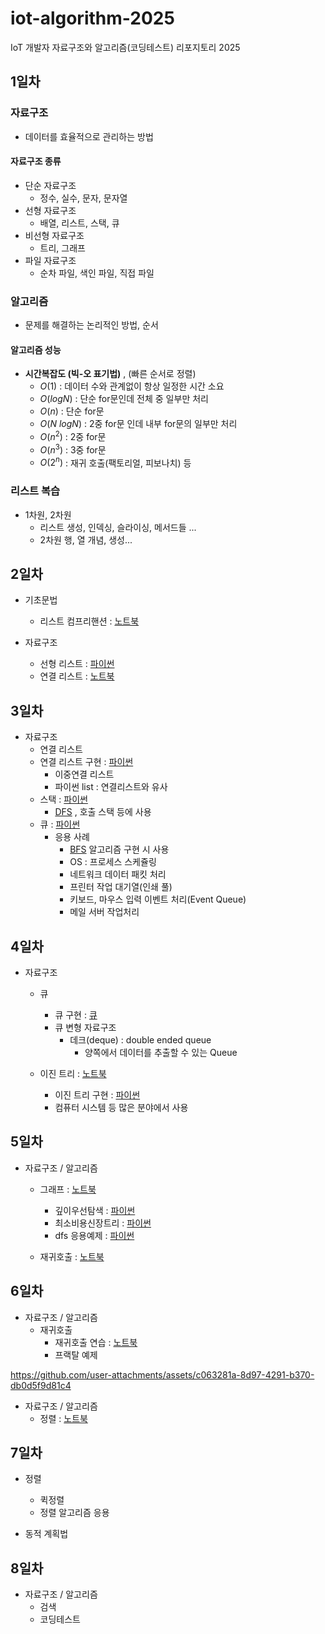 # iot-algorithm-2025
IoT 개발자 자료구조와 알고리즘(코딩테스트) 리포지토리 2025

## 1일차

### 자료구조
- 데이터를 효율적으로 관리하는 방법

#### 자료구조 종류
- 단순 자료구조
    - 정수, 실수, 문자, 문자열
- 선형 자료구조
    - 배열, 리스트, 스택, 큐
- 비선형 자료구조
    - 트리, 그래프
- 파일 자료구조
    - 순차 파일, 색인 파일, 직접 파일

### 알고리즘
- 문제를 해결하는 논리적인 방법, 순서

#### 알고리즘 성능
- **시간복잡도 (빅-오 표기법)** , (빠른 순서로 정렬)
    - $O(1)$ : 데이터 수와 관계없이 항상 일정한 시간 소요
    - $O(log N)$ : 단순 for문인데 전체 중 일부만 처리
    - $O(n)$ : 단순 for문  
    - $O(N\ log N)$ : 2중 for문 인데 내부 for문의 일부만 처리
    - $O(n^2)$ : 2중 for문
    - $O(n^3)$ : 3중 for문
    - $O(2^n)$ : 재귀 호출(팩토리얼, 피보나치) 등

### 리스트 복습
- 1차원, 2차원
    - 리스트 생성, 인덱싱, 슬라이싱, 메서드들 ...
    - 2차원 행, 열 개념, 생성...

## 2일차
- 기초문법
    - 리스트 컴프리핸션 : [노트북](./day02/ds01_list_again.ipynb)

- 자료구조
    - 선형 리스트 : [파이썬](./day02/ds03_linear_list.py)
    - 연결 리스트 : [노트북](./day02/ds04_linked_list.ipynb)


## 3일차
- 자료구조
    - 연결 리스트
    - 연결 리스트 구현 : [파이썬](./day03/da01_linked_list.py)
        - 이중연결 리스트
        - 파이썬 list : 연결리스트와 유사
    - 스택 : [파이썬](./day03/da03_stack.py)
        - [DFS](./study/dfs.py) , 호출 스택 등에 사용
    - 큐 : [파이썬](./day03/da04_queue.py) 
        - 응용 사례
            - [BFS](./study/bfs.py) 알고리즘 구현 시 사용
            - OS : 프로세스 스케쥴링
            - 네트워크 데이터 패킷 처리
            - 프린터 작업 대기열(인쇄 풀)
            - 키보드, 마우스 입력 이벤트 처리(Event Queue)
            - 메일 서버 작업처리


## 4일차
- 자료구조
    - 큐 
        - 큐 구현 : [큐](./day04/da01_queue.py)
        - 큐 변형 자료구조
            - 데크(deque) : double ended queue
                - 양쪽에서 데이터를 추출할 수 있는 Queue

    - 이진 트리 : [노트북](./day04/da02_binary_tree.ipynb)
        - 이진 트리 구현 : [파이썬](./day04/da03_binary_tree.py)
        - 컴퓨터 시스템 등 많은 분야에서 사용


## 5일차
- 자료구조 / 알고리즘
    - 그래프 : [노트북](./day05/da01_graph.ipynb)
        - 깊이우선탐색 : [파이썬](./day05/da02_dfs.py)
        - 최소비용신장트리 : [파이썬](./day05/da03_min_cost_spanningtree.py)
        - dfs 응용예제 : [파이썬](./day05/da04_honey_butter.py)

    - 재귀호출 : [노트북](./day05/da05_Recursive_Call.ipynb)


## 6일차
- 자료구조 / 알고리즘
    - 재귀호출
        - 재귀호출 연습 : [노트북](./day06/da01_recursive_practice.ipynb)
        - 프랙탈 예제
          
https://github.com/user-attachments/assets/c063281a-8d97-4291-b370-db0d5f9d81c4

- 자료구조 / 알고리즘
    - 정렬 : [노트북](./day06/da05_sort.ipynb)


## 7일차
- 정렬
    - 퀵정렬
    - 정렬 알고리즘 응용

- 동적 계획법
    

## 8일차
- 자료구조 / 알고리즘
    - 검색
    - 코딩테스트


